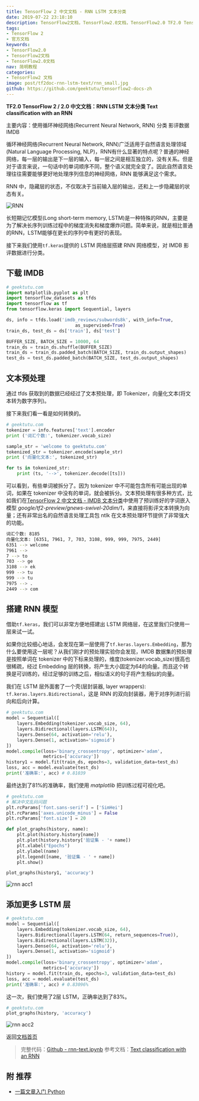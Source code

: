 ```yaml
---
title: TensorFlow 2 中文文档 - RNN LSTM 文本分类
date: 2019-07-22 23:18:10
description: TensorFlow2文档，TensorFlow2.0文档，TensorFlow2.0 TF2.0 TensorFlow 2 / 2.0 官方文档中文版，循环神经网络(Recurrent Neural Network, RNN) 和 长短期记忆模型(Long Short-Term Memory，LSTM) 分类 IMDB 。
tags:
- TensorFlow 2
- 官方文档
keywords:
- TensorFlow2.0
- TensorFlow2文档
- TensorFlow2.0文档
nav: 简明教程
categories:
- TensorFlow2 文档
image: post/tf2doc-rnn-lstm-text/rnn_small.jpg
github: https://github.com/geektutu/tensorflow2-docs-zh
---
```


**TF2.0 TensorFlow 2 / 2.0 中文文档：RNN LSTM 文本分类 Text classification with an RNN**

主要内容：使用循环神经网络(Recurrent Neural Network, RNN) 分类 影评数据 IMDB

循环神经网络(Recurrent Neural Network, RNN)广泛适用于自然语言处理领域(Natural Language Processing, NLP)，RNN有什么显著的特点呢？普通的神经网络，每一层的输出是下一层的输入，每一层之间是相互独立的，没有关系。但是对于语言来说，一句话中的单词顺序不同，整个语义就完全变了。因此自然语言处理往往需要能够更好地处理序列信息的神经网络，RNN 能够满足这个需求。

RNN 中，隐藏层的状态，不仅取决于当前输入层的输出，还和上一步隐藏层的状态有关。

![RNN](tf2doc-rnn-lstm-text/rnn.jpg)

长短期记忆模型(Long short-term memory, LSTM)是一种特殊的RNN，主要是为了解决长序列训练过程中的梯度消失和梯度爆炸问题。简单来说，就是相比普通的RNN，LSTM能够在更长的序列中有更好的表现。

接下来我们使用`tf.keras`提供的 LSTM 网络层搭建 RNN 网络模型，对 IMDB 影评数据进行分类。

## 下载 IMDB

```python
# geektutu.com
import matplotlib.pyplot as plt
import tensorflow_datasets as tfds
import tensorflow as tf
from tensorflow.keras import Sequential, layers

ds, info = tfds.load('imdb_reviews/subwords8k', with_info=True,
                          as_supervised=True)
train_ds, test_ds = ds['train'], ds['test']

BUFFER_SIZE, BATCH_SIZE = 10000, 64
train_ds = train_ds.shuffle(BUFFER_SIZE)
train_ds = train_ds.padded_batch(BATCH_SIZE, train_ds.output_shapes)
test_ds = test_ds.padded_batch(BATCH_SIZE, test_ds.output_shapes)
```

## 文本预处理

通过 tfds 获取到的数据已经经过了文本预处理，即 Tokenizer，向量化文本(将文本转为数字序列)。

接下来我们看一看是如何转换的。

```python
# geektutu.com
tokenizer = info.features['text'].encoder
print ('词汇个数:', tokenizer.vocab_size)

sample_str = 'welcome to geektutu.com'
tokenized_str = tokenizer.encode(sample_str)
print ('向量化文本:', tokenized_str)

for ts in tokenized_str:
    print (ts, '-->', tokenizer.decode([ts]))
```

可以看到，有些单词被拆分了。因为 tokenizer 中不可能包含所有可能出现的单词，如果在 tokenizer 中没有的单词，就会被拆分。文本预处理有很多种方式，比如我们在[TensorFlow 2 中文文档 - IMDB 文本分类](https://geektutu.com/post/tf2doc-ml-basic-text.html)中使用了预训练好的字词嵌入模型 _google/tf2-preview/gnews-swivel-20dim/1_，来直接将影评文本转换为向量；还有非常出名的自然语言处理工具包 ntlk 在文本预处理环节提供了非常强大的功能。

```bash
词汇个数: 8185
向量化文本: [6351, 7961, 7, 703, 3108, 999, 999, 7975, 2449]
6351 --> welcome
7961 -->  
7 --> to 
703 --> ge
3108 --> ek
999 --> tu
999 --> tu
7975 --> .
2449 --> com
```

## 搭建 RNN 模型

借助`tf.keras`，我们可以非常方便地搭建出 LSTM 网络层，在这里我们只使用一层来试一试。

如果你比较细心地话，会发现在第一层使用了`tf.keras.layers.Embedding`，那为什么要使用这一层呢？从我们刚才的预处理实验你会发现，IMDB 数据集的预处理是按照单词在 tokenizer 中的下标来处理的，维度(tokenizer.vocab_size)很高也很稀疏，经过 Embedding 层的转换，将产生大小固定为64的向量。而且这个转换是可训练的，经过足够的训练之后，相似语义的句子将产生相似的向量。

我们在 LSTM 层外面套了一个壳(层封装器, layer wrappers): `tf.keras.layers.Bidirectional`，这是 RNN 的双向封装器，用于对序列进行前向和后向计算。

```python
# geektutu.com
model = Sequential([
    layers.Embedding(tokenizer.vocab_size, 64),
    layers.Bidirectional(layers.LSTM(64)),
    layers.Dense(64, activation='relu'),
    layers.Dense(1, activation='sigmoid')
])
model.compile(loss='binary_crossentropy', optimizer='adam',
              metrics=['accuracy'])
history1 = model.fit(train_ds, epochs=3, validation_data=test_ds)
loss, acc = model.evaluate(test_ds)
print('准确率:', acc) # 0.81039
```

最终达到了81%的准确率，我们使用 _matplotlib_ 把训练过程可视化吧。

```python
# geektutu.com
# 解决中文乱码问题
plt.rcParams['font.sans-serif'] = ['SimHei']
plt.rcParams['axes.unicode_minus'] = False
plt.rcParams['font.size'] = 20

def plot_graphs(history, name):
    plt.plot(history.history[name])
    plt.plot(history.history['验证集 - '+ name])
    plt.xlabel("Epochs")
    plt.ylabel(name)
    plt.legend([name, '验证集 - ' + name])
    plt.show()

plot_graphs(history1, 'accuracy')
```

![rnn acc1](tf2doc-rnn-lstm-text/acc1.jpg)

## 添加更多 LSTM 层

```python
# geektutu.com
model = Sequential([
    layers.Embedding(tokenizer.vocab_size, 64),
    layers.Bidirectional(layers.LSTM(64, return_sequences=True)),
    layers.Bidirectional(layers.LSTM(32)),
    layers.Dense(64, activation='relu'),
    layers.Dense(1, activation='sigmoid')
])
model.compile(loss='binary_crossentropy', optimizer='adam',
              metrics=['accuracy'])
history = model.fit(train_ds, epochs=3, validation_data=test_ds)
loss, acc = model.evaluate(test_ds)
print('准确率:', acc) # 0.83096%
```

这一次，我们使用了2层 LSTM，正确率达到了83%。

```python
# geektutu.com
plot_graphs(history, 'accuracy')
```

![rnn acc2](tf2doc-rnn-lstm-text/acc2.jpg)

返回[文档首页](https://geektutu.com/post/tf2doc.html)

> 完整代码：[Github - rnn-text.ipynb](https://github.com/geektutu/tensorflow2-docs-zh/tree/master/code)
> 参考文档：[Text classification with an RNN](https://www.tensorflow.org/beta/tutorials/text/text_classification_rnn)

## 附 推荐

- [一篇文章入门 Python](https://geektutu.com/post/quick-python.html)